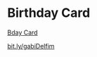 # Birthday Card
[Bday Card](https://zqueo.github.io/gDayCard/)

[bit.ly/gabiDelfim](bit.ly/gabiDelfim)
